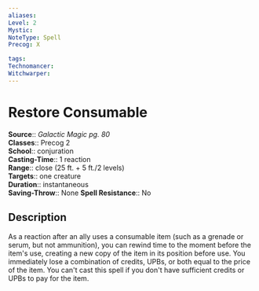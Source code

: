 ```yaml
---
aliases: 
Level: 2
Mystic: 
NoteType: Spell
Precog: X

tags: 
Technomancer: 
Witchwarper: 
---
```


# Restore Consumable

**Source**:: _Galactic Magic pg. 80_  
**Classes**:: Precog 2  
**School**:: conjuration  
**Casting-Time**:: 1 reaction  
**Range**:: close (25 ft. + 5 ft./2 levels)  
**Targets**:: one creature  
**Duration**:: instantaneous  
**Saving-Throw**:: None
**Spell Resistance**:: No

## Description

As a reaction after an ally uses a consumable item (such as a grenade or serum, but not ammunition), you can rewind time to the moment before the item's use, creating a new copy of the item in its position before use. You immediately lose a combination of credits, UPBs, or both equal to the price of the item. You can't cast this spell if you don't have sufficient credits or UPBs to pay for the item.
